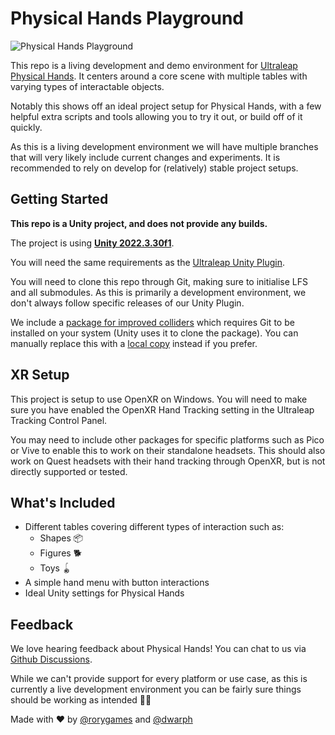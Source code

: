 # Physical Hands Playground

![Physical Hands Playground](https://github.com/ultraleap/PhysicsHandsPlayground/assets/6281246/e445cf49-d933-430a-bc7f-1ef0db46ab7f)

This repo is a living development and demo environment for [Ultraleap Physical Hands](https://docs.ultraleap.com/xr-and-tabletop/xr/unity/plugin/features/physical-hands.html). It centers around a core scene with multiple tables with varying types of interactable objects.

Notably this shows off an ideal project setup for Physical Hands, with a few helpful extra scripts and tools allowing you to try it out, or build off of it quickly.

As this is a living development environment we will have multiple branches that will very likely include current changes and experiments. It is recommended to rely on develop for (relatively) stable project setups.

## Getting Started

**This repo is a Unity project, and does not provide any builds.**

The project is using **[Unity 2022.3.30f1](https://unity.com/releases/editor/whats-new/2022.3.30)**.

You will need the same requirements as the [Ultraleap Unity Plugin](https://github.com/ultraleap/UnityPlugin/blob/develop/README.md#getting-started).

You will need to clone this repo through Git, making sure to initialise LFS and all submodules. As this is primarily a development environment, we don't always follow specific releases of our Unity Plugin.

We include a [package for improved colliders](https://github.com/rorygames/VHACD) which requires Git to be installed on your system (Unity uses it to clone the package). You can manually replace this with a [local copy](https://docs.unity3d.com/Manual/upm-ui-local.html) instead if you prefer.

## XR Setup

This project is setup to use OpenXR on Windows. You will need to make sure you have enabled the OpenXR Hand Tracking setting in the Ultraleap Tracking Control Panel.

You may need to include other packages for specific platforms such as Pico or Vive to enable this to work on their standalone headsets. This should also work on Quest headsets with their hand tracking through OpenXR, but is not directly supported or tested.

## What's Included

- Different tables covering different types of interaction such as:
  - Shapes 📦
  - Figures 🐕
  - Toys 🪀
- A simple hand menu with button interactions
- Ideal Unity settings for Physical Hands

## Feedback

We love hearing feedback about Physical Hands! You can chat to us via [Github Discussions](https://github.com/ultraleap/UnityPlugin/discussions).

While we can't provide support for every platform or use case, as this is currently a live development environment you can be fairly sure things should be working as intended 🙂🤞

Made with ♥ by [@rorygames](https://github.com/rorygames) and [@dwarph](https://github.com/Dwarph/)
